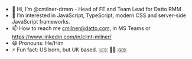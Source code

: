 - 👋 Hi, I’m @cmilner-drmm - Head of FE and Team Lead for Datto RMM
- 👀 I’m interested in JavaScript, TypeScript, modern CSS and server-side JavaScript frameworks.
- 📫 How to reach me cmilner@datto.com, in MS Teams or https://www.linkedin.com/in/clint-milner/
- 😄 Pronouns: He/Him
- ⚡ Fun fact: US born, but UK based. 🇺🇸 🤝🏼 🇬🇧

<!---
cmilner-drmm/cmilner-drmm is a ✨ special ✨ repository because its `README.md` (this file) appears on your GitHub profile.
You can click the Preview link to take a look at your changes.
--->
